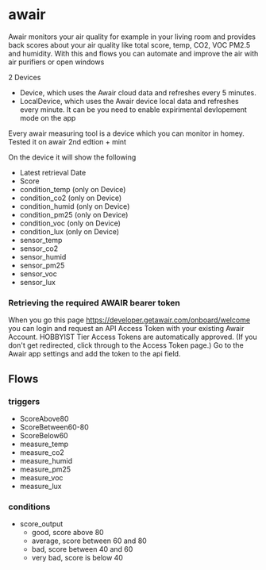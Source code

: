 # awair

Awair monitors your air quality for example in your living room and provides back scores about your air quality like total score, temp, CO2, VOC PM2.5 and humidity. With this and flows you can automate and improve the air with air purifiers or open windows

2 Devices
- Device, which uses the Awair cloud data and refreshes every 5 minutes. 
- LocalDevice, which uses the Awair device local data and refreshes every minute. It can be you need to enable expirimental devlopement mode on the app

Every awair measuring tool is a device which you can monitor in homey. Tested it on awair 2nd edtion + mint

On the device it will show the following
- Latest retrieval Date
- Score
- condition_temp (only on Device)
- condition_co2 (only on Device)
- condition_humid (only on Device)
- condition_pm25 (only on Device)
- condition_voc (only on Device)
- condition_lux (only on Device)
- sensor_temp
- sensor_co2
- sensor_humid
- sensor_pm25
- sensor_voc
- sensor_lux

### Retrieving the required AWAIR bearer token

When you go this page https://developer.getawair.com/onboard/welcome you can login and request an API Access Token with your existing Awair Account. HOBBYIST Tier Access Tokens are automatically approved. (If you don't get redirected, click through to the Access Token page.) Go to the Awair app settings and add the token to the api field.

## Flows

### triggers

- ScoreAbove80
- ScoreBetween60-80
- ScoreBelow60
- measure_temp
- measure_co2
- measure_humid
- measure_pm25
- measure_voc
- measure_lux

### conditions

- score_output
  - good, score above 80
  - average, score between 60 and 80
  - bad, score between 40 and 60
  - very bad, score is below 40
